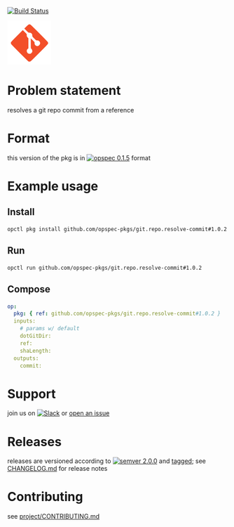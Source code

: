 [![Build Status](https://travis-ci.org/opspec-pkgs/git.repo.resolve-commit.svg?branch=master)](https://travis-ci.org/opspec-pkgs/git.repo.resolve-commit)

<img src="icon.svg" alt="icon" height="100px">

# Problem statement

resolves a git repo commit from a reference

# Format

this version of the pkg is in [![opspec 0.1.5](https://img.shields.io/badge/opspec-0.1.5-brightgreen.svg?colorA=6b6b6b&colorB=fc16be)](https://opspec.io/0.1.5/packages.html) format

# Example usage

## Install

```shell
opctl pkg install github.com/opspec-pkgs/git.repo.resolve-commit#1.0.2
```

## Run

```
opctl run github.com/opspec-pkgs/git.repo.resolve-commit#1.0.2
```

## Compose

```yaml
op:
  pkg: { ref: github.com/opspec-pkgs/git.repo.resolve-commit#1.0.2 }
  inputs:
    # params w/ default
    dotGitDir:
    ref:
    shaLength:
  outputs:
    commit:
```

# Support

join us on
[![Slack](https://opspec-slackin.herokuapp.com/badge.svg)](https://opspec-slackin.herokuapp.com/)
or
[open an issue](https://github.com/opspec-pkgs/git.repo.resolve-commit/issues)

# Releases

releases are versioned according to
[![semver 2.0.0](https://img.shields.io/badge/semver-2.0.0-brightgreen.svg)](http://semver.org/spec/v2.0.0.html)
and [tagged](https://git-scm.com/book/en/v2/Git-Basics-Tagging); see
[CHANGELOG.md](CHANGELOG.md) for release notes

# Contributing

see
[project/CONTRIBUTING.md](https://github.com/opspec-pkgs/project/blob/master/CONTRIBUTING.md)
